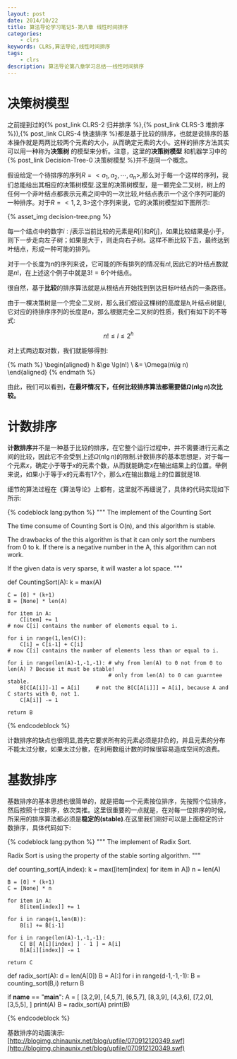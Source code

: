 ```yaml
---
layout: post
date: 2014/10/22
title: 算法导论学习笔记5-第八章 线性时间排序
categories: 
    - clrs
keywords: CLRS,算法导论,线性时间排序
tags: 
    - clrs
description: 算法导论第八章学习总结——线性时间排序
---
```


# 决策树模型

之前提到过的{% post_link CLRS-2  归并排序 %},{% post_link CLRS-3 堆排序 %}),{% post_link CLRS-4 快速排序 %}都是基于比较的排序，也就是说排序的基本操作就是两两比较两个元素的大小，从而确定元素的大小。这样的排序方法其实可以用一种称为**决策树** 的模型来分析。注意，这里的**决策树模型** 和机器学习中的{% post_link Decision-Tree-0 决策树模型 %}并不是同一个概念。

假设给定一个待排序的序列$R=<a_1,a_2,\cdots,a_n >$,那么对于每一个这样的序列，我们总能给出其相应的决策树模型.这里的决策树模型，是一颗完全二叉树，树上的任何一个非叶结点都表示元素之间中的一次比较,叶结点表示一个这个序列可能的一种排序。对于$R=<1,2,3>$这个序列来说，它的决策树模型如下图所示:

{% asset_img decision-tree.png %}

每一个结点中的数字$i:j$表示当前比较的元素是$R[i]$和$R[j]$，如果比较结果是小于，则下一步走向左子树；如果是大于，则走向右子树。这样不断比较下去，最终达到叶结点，形成一种可能的排列。

对于一个长度为$n$的序列来说，它可能的所有排列的情况有$n!$,因此它的叶结点数就是$n!$，在上述这个例子中就是$3!=6$个叶结点。

很自然，基于**比较**的排序算法就是从根结点开始找到到达目标叶结点的一条路径。

由于一棵决策树是一个完全二叉树，那么我们假设这棵树的高度是$h$,叶结点树是$l$,它对应的待排序序列的长度是$n$，那么根据完全二叉树的性质，我们有如下的不等式:

$$
n! \le l \le 2^h
$$

对上式两边取对数，我们就能够得到:

{% math %}
\begin{aligned}
h &\ge \lg(n!) \\
&= \Omega(n\lg n)
\end{aligned}
{% endmath %}

由此，我们可以看到，**在最坏情况下，任何比较排序算法都需要做$\Omega(n\lg n)$次比较。**

# 计数排序

**计数排序**并不是一种基于比较的排序，在它整个运行过程中，并不需要进行元素之间的比较，因此它不会受到上述$\Omega(n\lg n)$的限制.计数排序的基本思想是，对于每一个元素$x$，确定小于等于$x$的元素个数，从而就能确定$x$在输出结果上的位置。举例来说，如果小于等于$x$的元素有17个，那么$x$在输出数组上的位置就是18.

细节的算法过程在《算法导论》上都有，这里就不再细说了，具体的代码实现如下所示:


{% codeblock lang:python %}
"""
The implement of the Counting Sort

The time consume of Counting Sort is O(n), and this algorithm is stable.

The drawbacks of the this algorithm is that it can only sort the numbers from 0 to k. If there is a negative number in the A, this algorithm can not work.

If the given data is very sparse, it will waster a lot space.
"""

def CountingSort(A):
    k = max(A)

    C = [0] * (k+1)
    B = [None] * len(A)

    for item in A:
        C[item] += 1
    # now C[i] contains the number of elements equal to i.

    for i in range(1,len(C)):
        C[i] = C[i-1] + C[i]
    # now C[i] contains the number of elements less than or equal to i.

    for i in range(len(A)-1,-1,-1): # why from len(A) to 0 not from 0 to len(A) ? Becuse it must be stable!
                                    # only from len(A) to 0 can guarntee stable.
        B[C[A[i]]-1] = A[i]     # not the B[C[A[i]]] = A[i], because A and C starts with 0, not 1.
        C[A[i]] -= 1

    return B


{% endcodeblock %}

计数排序的缺点也很明显,首先它要求所有的元素必须是非负的，并且元素的分布不能太过分散，如果太过分散，在利用数组计数的时候很容易造成空间的浪费。

# 基数排序

基数排序的基本思想也很简单的，就是把每一个元素按位排序，先按照个位排序，然后按照十位排序，依次类推。这里很重要的一点就是，在对每一位排序的时候，所采用的排序算法都必须是**稳定的(stable)**.在这里我们刚好可以是上面稳定的计数排序，具体代码如下:


{% codeblock lang:python %}
"""
The implement of Radix Sort.

Radix Sort is using the property of the stable sorting algorithm.
"""

def counting_sort(A,index):
    k = max([item[index] for item in A])
    n = len(A)

    B = [0] * (k+1)
    C = [None] * n

    for item in A:
        B[item[index]] += 1

    for i in range(1,len(B)):
        B[i] += B[i-1]

    for i in range(len(A)-1,-1,-1):
        C[ B[ A[i][index] ] - 1 ] = A[i]
        B[A[i][index]] -= 1

    return C

def radix_sort(A):
    d = len(A[0])
    B = A[:]
    for i in range(d-1,-1,-1):
        B = counting_sort(B,i)
    return B

if __name__ == "__main__":
    A = [
            [3,2,9],
            [4,5,7],
            [6,5,7],
            [8,3,9],
            [4,3,6],
            [7,2,0],
            [3,5,5],
    ]
    print(A)
    B = radix_sort(A)
    print(B)

{% endcodeblock %}


基数排序的动画演示:[http://blogimg.chinaunix.net/blog/upfile/070912120349.swf](http://blogimg.chinaunix.net/blog/upfile/070912120349.swf)



